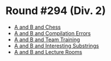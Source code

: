 # Round #294 (Div. 2)

* [A and B and Chess][]
* [A and B and Compilation Errors][]
* [A and B and Team Training][]
* [A and B and Interesting Substrings][]
* [A and B and Lecture Rooms][]

[A and B and Chess]:                  http://codeforces.com/contest/519/problem/A
[A and B and Compilation Errors]:     http://codeforces.com/contest/519/problem/B
[A and B and Team Training]:          http://codeforces.com/contest/519/problem/C
[A and B and Interesting Substrings]: http://codeforces.com/contest/519/problem/D
[A and B and Lecture Rooms]:          http://codeforces.com/contest/519/problem/E
